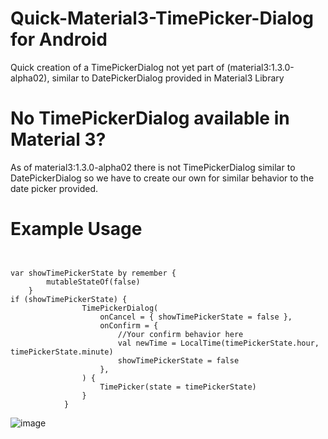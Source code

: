 # Quick-Material3-TimePicker-Dialog for Android
Quick creation of a TimePickerDialog not yet part of (material3:1.3.0-alpha02), similar to DatePickerDialog provided in Material3 Library

# No TimePickerDialog available in Material 3?
As of material3:1.3.0-alpha02 there is not TimePickerDialog similar to DatePickerDialog so we have to create our own for similar behavior to the date picker provided.

# Example Usage

```


var showTimePickerState by remember {
        mutableStateOf(false)
    }
if (showTimePickerState) {
                TimePickerDialog(
                    onCancel = { showTimePickerState = false },
                    onConfirm = {
                        //Your confirm behavior here
                        val newTime = LocalTime(timePickerState.hour, timePickerState.minute)
                        showTimePickerState = false
                    },
                ) {
                    TimePicker(state = timePickerState)
                }
            }
```

![image](https://github.com/spectechular/Quick-Material3-TimePicker-Dialog/assets/11188935/ba3dfd70-de6d-43b9-b816-135c2a2b2e6f)
